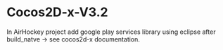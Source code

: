 Cocos2D-x-V3.2
==============

In AirHockey project add google play services library using eclipse after build_natve -> see cocos2d-x documentation.
